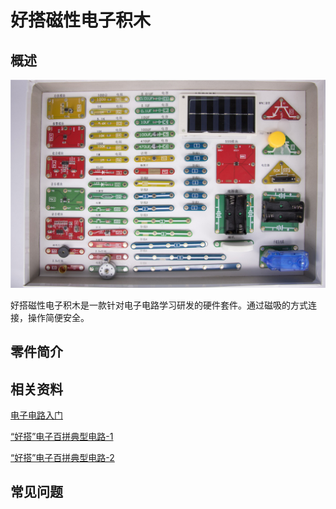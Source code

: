 # 好搭磁性电子积木

## 概述

![](../.gitbook/assets/jimu-1.jpg)

好搭磁性电子积木是一款针对电子电路学习研发的硬件套件。通过磁吸的方式连接，操作简便安全。

## 零件简介



## 相关资料

[电子电路入门](https://github.com/Haohaodada-official/docs/blob/master/jiao-xue-chan-pin/pdf/%E7%94%B5%E5%AD%90%E7%94%B5%E8%B7%AF%E5%85%A5%E9%97%A8-V2.pdf)

[“好搭”电子百拼典型电路-1](https://github.com/Haohaodada-official/docs/blob/master/jiao-xue-chan-pin/pdf/%E2%80%9C%E5%A5%BD%E6%90%AD%E2%80%9D%E7%94%B5%E5%AD%90%E7%99%BE%E6%8B%BC%E5%85%B8%E5%9E%8B%E7%94%B5%E8%B7%AF%E5%8F%8A%E8%AF%B4%E6%98%8E%E5%8D%B0%E5%88%B7%E7%89%88_100417.pdf)

[“好搭”电子百拼典型电路-2](https://github.com/Haohaodada-official/docs/blob/master/jiao-xue-chan-pin/pdf/%E2%80%9C%E5%A5%BD%E6%90%AD%E2%80%9D%E7%94%B5%E5%AD%90%E7%99%BE%E6%8B%BC%E5%85%B8%E5%9E%8B%E7%94%B5%E8%B7%AF%E5%8F%8A%E8%AF%B4%E6%98%8E%E5%8D%B0%E5%88%B7%E7%89%88_20050(1).pdf)

## 常见问题
